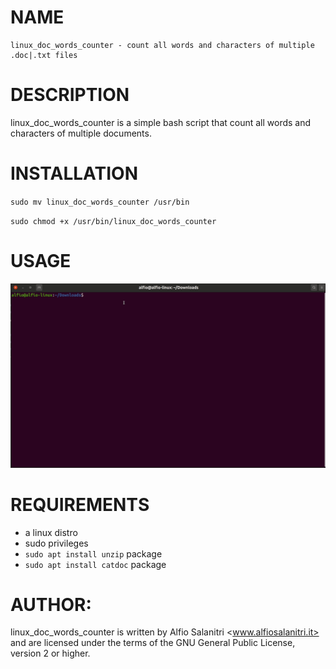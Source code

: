 # NAME
	linux_doc_words_counter - count all words and characters of multiple .doc|.txt files

# DESCRIPTION
linux_doc_words_counter is a simple bash script that count all words and characters of multiple documents.

# INSTALLATION
`sudo mv linux_doc_words_counter /usr/bin`

`sudo chmod +x /usr/bin/linux_doc_words_counter`

# USAGE
![demo](./demo.gif)

# REQUIREMENTS
- a linux distro
- sudo privileges
- `sudo apt install unzip` package
- `sudo apt install catdoc` package
       
# AUTHOR: 
linux_doc_words_counter is written by Alfio Salanitri <www.alfiosalanitri.it> and are licensed under the terms of the GNU General Public License, version 2 or higher.
